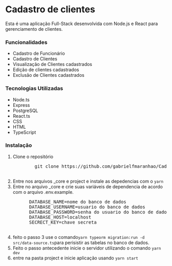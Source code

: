 <h1>Cadastro de clientes</h1>
<p>
  Esta é uma aplicação Full-Stack desenvolvida com Node.js e React para      gerenciamento de clientes.
</p>
<h3>Funcionalidades</h3>
<ul>
  <li>Cadastro de Funcionário</li>
  <li>Cadastro de Clientes</li>
  <li>Visualização de Clientes cadastrados</li>
  <li>Edição de clientes cadastrados</li>
  <li>Exclusão de Clientes cadastrados</li>
</ul>
<h3>Tecnologias Utilizadas</h3>
<ul>
  <li>Node.ts</li>
  <li>Express</li>
  <li>PostgreSQL</li>
  <li>React.ts</li>
  <li>CSS</li>
  <li>HTML</li>
  <li>TypeScript</li>
</ul>
<h3>Instalação</h3>
<ol>
  <li>
      Clone o repositório
      <pre>
        git clone https://github.com/gabrielfmaranhao/Cadastro-de-clientes.git
      </pre>
  </li>
  <li>
    Entre nos arquivos _core e project e instale as depedencias com o <code>yarn</code>
  </li>
  <li>
    Entre no arquivo _core e crie suas variáveis de dependencia de acordo com o arquivo .env.example.
    <pre>
      DATABASE_NAME=nome do banco de dados
      DATABASE_USERNAME=usuario do banco de dados
      DATABASE_PASSWORD=senha do usuario do banco de dados 
      DATABASE_HOST=localhost
      SECRECT_KEY=chave secreta
    </pre>
  </li>
  <li>
    feito o passo 3 use o comando<code>yarn typeorm migration:run -d src/data-source.ts</code>para perisistir as tabelas no banco de dados.
  </li>
  <li>
    Feito o passo antecedente inicie o servidor utilizando o comando <code>yarn dev</code>
  </li>
  <li>
    entre na pasta project e inicie aplicação usando <code>yarn start</code>
  </li>
  
</ol>

